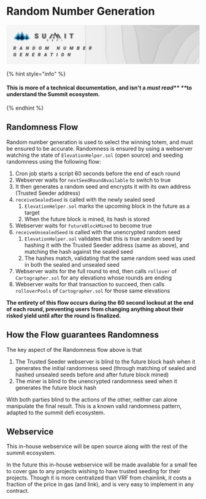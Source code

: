 # Random Number Generation

![](../../.gitbook/assets/rng-masthead.jpg)

{% hint style="info" %}
#### This is more of a technical documentation, and isn't a _must read** **_**to understand the Summit ecosystem.**
{% endhint %}

## **Randomness Flow**

Random number generation is used to select the winning totem, and must be ensured to be accurate. Randomness is ensured by using a webserver watching the state of `ElevationHelper.sol` (open source) and seeding randomness using the following flow:

1. Cron job starts a script 60 seconds before the end of each round
2. Webserver waits for `nextSeedRoundAvailable` to switch to true
3. It then generates a random seed and encrypts it with its own address (Trusted Seeder address)
4. `receiveSealedSeed` is called with the newly sealed seed
   1. `ElevationHelper.sol` marks the upcoming block in the future as a target
   2. When the future block is mined, its hash is stored
5. Webserver waits for `futureBlockMined` to become true
6. `receiveUnsealedSeed` is called with the unencrypted random seed
   1. `ElevationHelper.sol` validates that this is true random seed by hashing it with the Trusted Seeder address (same as above), and matching the hash against the sealed seed
   2. The hashes match, validating that the same random seed was used in both the sealed and unsealed seed
7. Webserver waits for the full round to end, then calls `rollover` of `Cartographer.sol` for any elevations whose rounds are ending
8. Webserver waits for that transaction to succeed, then calls `rolloverPools` of `Cartographer.sol` for those same elevations



**The entirety of this flow occurs during the 60 second lockout at the end of each round, preventing users from changing anything about their risked yield until after the round is finalized.**

## How the Flow guarantees Randomness

The key aspect of the Randomness flow above is that

1. The Trusted Seeder webserver is blind to the future block hash when it generates the initial randomness seed (through matching of sealed and hashed unsealed seeds before and after future block mined)
2. The miner is blind to the unencrypted randomness seed when it generates the future block hash

With both parties blind to the actions of the other, neither can alone manipulate the final result.  This is a known valid randomness pattern, adapted to the summit defi ecosystem.

## Webservice

This in-house webservice will be open source along with the rest of the summit ecosystem.

In the future this in-house webservice will be made available for a small fee to cover gas to any projects wishing to have trusted seeding for their projects. Though it is more centralized than VRF from chainlink, it costs a fraction of the price in gas (and link), and is very easy to implement in any contract.
